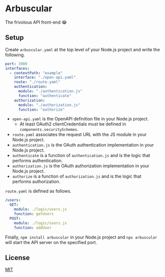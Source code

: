 # Arbuscular

The frivolous API front-end 😂

## Setup

Create `arbuscular.yaml` at the top level of your Node.js project and write the following.

```yaml
port: 3000
interfaces:
  - contextPath: "example"
    interface: "./open-api.yaml"
    route: "./route.yaml"
    authentication:
      module: "./authentication.js"
      function: "authenticate"
    authorization:
      module: "./authorization.js"
      function: "authorize"
```

* `open-api.yaml` is the OpenAPI definition file in your Node.js project.
  * At least OAuth2 clientCredentials must be defined in `components.securitySchemes`.
* `route.yaml` associates the request URL with the JS module in your Node.js project.
* `authentication.js` is the OAuth authentication implementation in your Node.js project.
* `authenticate` is a function of `authentication.js` and is the logic that performs authentication.
* `authorization.js` is the OAuth authorization implementation in your Node.js project.
* `authorize` is a function of `authorization.js` and is the logic that performs authorization.

`route.yaml` is defined as follows.

```yaml
/users:
  GET:
    module: ./logic/users.js
    function: getUsers
  POST:
    module: ./logic/users.js
    function: addUser
```

Finally, `npm install arbuscular` in your Node.js project and `npx arbuscular` will start the API server on the specified port.

## License

[MIT](https://github.com/mill6-plat6aux/arbuscular/blob/main/LICENSE)